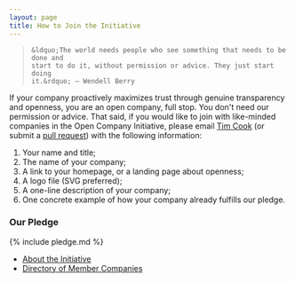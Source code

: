 ```yaml
---
layout: page
title: How to Join the Initiative
---
```

<blockquote>

    &ldquo;The world needs people who see something that needs to be done and
    start to do it, without permission or advice. They just start doing
    it.&rdquo; — Wendell Berry

</blockquote>

If your company proactively maximizes trust through genuine transparency and
openness, you are an open company, full stop. You don't need our permission or
advice. That said, if you would like to join with like-minded companies in the
Open Company Initiative, please email [Tim
Cook](mailto:tim@saxifrageschool.org) (or submit a [pull
request](https://github.com/opencompany/opencompany.github.io/blob/master/_data/directory.yml))
with the following information:

  1. Your name and title;
  1. The name of your company;
  1. A link to your homepage, or a landing page about openness;
  1. A logo file (SVG preferred);
  1. A one-line description of your company;
  1. One concrete example of how your company already fulfills our pledge.


### Our Pledge

{% include pledge.md %}

<div class="next-steps nav">
    <ul>
        <li><a href="/about/">About the Initiative</a></li>
        <li><a href="/directory/">Directory of Member Companies</a></li>
    </ul>
</div>
